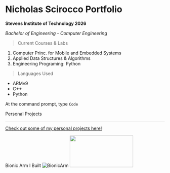 # Nicholas Scirocco Portfolio

**Stevens Institute of Technology 2026**

*Bachelor of Engineering - Computer Engineering*

> Current Courses & Labs

1. Computer Princ. for Mobile and Embedded Systems
2. Applied Data Structures & Algorithms
3. Engineering Programing: Python
   
> Languages Used
- ARMv9
- C++
- Python

At the command prompt, type `Code`

Personal Projects

---

[Check out some of my personal projects here!](www.youtube.com/@nicholasscirocco1432)


Bionic Arm I Built
![BionicArm]("![IMG_6878](https://github.com/user-attachments/assets/b3643029-57d4-48d5-9150-ce558c6beedb)")
<img src="[IMG_6878](https://github.com/user-attachments/assets/b3643029-57d4-48d5-9150-ce558c6beedb" width="200" height="100">
